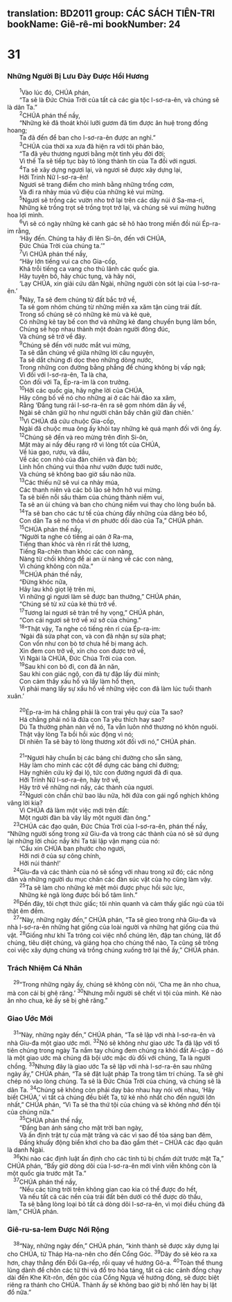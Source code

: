 translation: BD2011
group: CÁC SÁCH TIÊN-TRI
bookName: Giê-rê-mi 
bookNumber: 24
-------

<div class="title"><h1>31</h1><h3>Những Người Bị Lưu Ðày Ðược Hồi Hương</h3></div>
<span class="verse gie_31_1">  <sup>1</sup>Vào lúc đó, CHÚA phán, <br/>  “Ta sẽ là Ðức Chúa Trời của tất cả các gia tộc I-sơ-ra-ên, và chúng sẽ là dân Ta.” <br/></span>
<span class="verse gie_31_2">  <sup>2</sup>CHÚA phán thế nầy, <br/>  “Những kẻ đã thoát khỏi lưỡi gươm đã tìm được ân huệ trong đồng hoang;<br/>  Ta đã đến để ban cho I-sơ-ra-ên được an nghỉ.” <br/></span>
<span class="verse gie_31_3">  <sup>3</sup>CHÚA của thời xa xưa đã hiện ra với tôi phán bảo,<br/>  “Ta đã yêu thương ngươi bằng một tình yêu đời đời;<br/>  Vì thế Ta sẽ tiếp tục bày tỏ lòng thành tín của Ta đối với ngươi.<br/></span>
<span class="verse gie_31_4">  <sup>4</sup>Ta sẽ xây dựng ngươi lại, và ngươi sẽ được xây dựng lại,<br/>  Hỡi Trinh Nữ I-sơ-ra-ên!<br/>  Ngươi sẽ trang điểm cho mình bằng những trống cơm,<br/>  Và đi ra nhảy múa vũ điệu của những kẻ vui mừng.<br/></span>
<span class="verse gie_31_5">  <sup>5</sup>Ngươi sẽ trồng các vườn nho trở lại trên các dãy núi ở Sa-ma-ri,<br/>  Những kẻ trồng trọt sẽ trồng trọt trở lại, và chúng sẽ vui mừng hưởng hoa lợi mình.<br/></span>
<span class="verse gie_31_6">  <sup>6</sup>Vì sẽ có ngày những kẻ canh gác sẽ hô hào trong miền đồi núi Ép-ra-im rằng,<br/>  ‘Hãy đến. Chúng ta hãy đi lên Si-ôn, đến với CHÚA,<br/>  Ðức Chúa Trời của chúng ta.’” <br/></span>
<span class="verse gie_31_7">  <sup>7</sup>Vì CHÚA phán thế nầy, <br/>  “Hãy lớn tiếng vui ca cho Gia-cốp,<br/>  Khá trỗi tiếng ca vang cho thủ lãnh các quốc gia.<br/>  Hãy tuyên bố, hãy chúc tụng, và hãy nói,<br/>  ‘Lạy CHÚA, xin giải cứu dân Ngài, những người còn sót lại của I-sơ-ra-ên.’<br/></span>
<span class="verse gie_31_8">  <sup>8</sup>Này, Ta sẽ đem chúng từ đất bắc trở về,<br/>  Ta sẽ gom nhóm chúng từ những miền xa xăm tận cùng trái đất.<br/>  Trong số chúng sẽ có những kẻ mù và kẻ què,<br/>  Có những kẻ tay bế con thơ và những kẻ đang chuyển bụng lâm bồn,<br/>  Chúng sẽ họp nhau thành một đoàn người đông đúc,<br/>  Và chúng sẽ trở về đây.<br/></span>
<span class="verse gie_31_9">  <sup>9</sup>Chúng sẽ đến với nước mắt vui mừng,<br/>  Ta sẽ dẫn chúng về giữa những lời cầu nguyện,<br/>  Ta sẽ dắt chúng đi dọc theo những dòng nước,<br/>  Trong những con đường bằng phẳng để chúng không bị vấp ngã;<br/>  Vì đối với I-sơ-ra-ên, Ta là cha,<br/>  Còn đối với Ta, Ép-ra-im là con trưởng.<br/></span>
<span class="verse gie_31_10">  <sup>10</sup>Hỡi các quốc gia, hãy nghe lời của CHÚA,<br/>  Hãy công bố về nó cho những ai ở các hải đảo xa xăm,<br/>  Rằng ‘Ðấng tung rải I-sơ-ra-ên ra sẽ gom nhóm dân ấy về,<br/>  Ngài sẽ chăn giữ họ như người chăn bầy chăn giữ đàn chiên.’<br/></span>
<span class="verse gie_31_11">  <sup>11</sup>Vì CHÚA đã cứu chuộc Gia-cốp,<br/>  Ngài đã chuộc mua ông ấy khỏi tay những kẻ quá mạnh đối với ông ấy.<br/></span>
<span class="verse gie_31_12">  <sup>12</sup>Chúng sẽ đến và reo mừng trên đỉnh Si-ôn,<br/>  Mặt mày ai nấy đều rạng rỡ vì lòng tốt của CHÚA,<br/>  Về lúa gạo, rượu, và dầu,<br/>  Về các con nhỏ của đàn chiên và đàn bò;<br/>  Linh hồn chúng vui thỏa như vườn được tưới nước,<br/>  Và chúng sẽ không bao giờ sầu não nữa.<br/></span>
<span class="verse gie_31_13">  <sup>13</sup>Các thiếu nữ sẽ vui ca nhảy múa,<br/>  Các thanh niên và các bô lão sẽ hớn hở vui mừng.<br/>  Ta sẽ biến nỗi sầu thảm của chúng thành niềm vui,<br/>  Ta sẽ an ủi chúng và ban cho chúng niềm vui thay cho lòng buồn bã.<br/></span>
<span class="verse gie_31_14">  <sup>14</sup>Ta sẽ ban cho các tư tế của chúng đầy những của dâng béo bổ,<br/>  Con dân Ta sẽ no thỏa vì ơn phước dồi dào của Ta,” CHÚA phán.<br/></span>
<span class="verse gie_31_15">  <sup>15</sup>CHÚA phán thế nầy, <br/>  “Người ta nghe có tiếng ai oán ở Ra-ma,<br/>  Tiếng than khóc và rên rỉ rất thê lương,<br/>  Tiếng Ra-chên than khóc các con nàng,<br/>  Nàng từ chối không để ai an ủi nàng về các con nàng,<br/>  Vì chúng không còn nữa.” <br/></span>
<span class="verse gie_31_16">  <sup>16</sup>CHÚA phán thế nầy, <br/>  “Ðừng khóc nữa,<br/>  Hãy lau khô giọt lệ trên mi,<br/>  Vì những gì ngươi làm sẽ được ban thưởng,” CHÚA phán, <br/>  “Chúng sẽ từ xứ của kẻ thù trở về.<br/></span>
<span class="verse gie_31_17">  <sup>17</sup>Tương lai ngươi sẽ tràn trề hy vọng,” CHÚA phán, <br/>  “Con cái ngươi sẽ trở về xứ sở của chúng.” <br/></span>
<span class="verse gie_31_18">  <sup>18</sup>“Thật vậy, Ta nghe có tiếng rên rỉ của Ép-ra-im: <br/>  ‘Ngài đã sửa phạt con, và con đã nhận sự sửa phạt;<br/>  Con vốn như con bò tơ chưa hề bị mang ách.<br/>  Xin đem con trở về, xin cho con được trở về,<br/>  Vì Ngài là CHÚA, Ðức Chúa Trời của con.<br/></span>
<span class="verse gie_31_19">  <sup>19</sup>Sau khi con bỏ đi, con đã ăn năn,<br/>  Sau khi con giác ngộ, con đã tự đập lấy đùi mình;<br/>  Con cảm thấy xấu hổ và lấy làm hổ thẹn,<br/>  Vì phải mang lấy sự xấu hổ về những việc con đã làm lúc tuổi thanh xuân.’<br/><br/></span>
<span class="verse gie_31_20">  <sup>20</sup>Ép-ra-im há chẳng phải là con trai yêu quý của Ta sao?<br/>  Há chẳng phải nó là đứa con Ta yêu thích hay sao?<br/>  Dù Ta thường phàn nàn về nó, Ta vẫn luôn nhớ thương nó khôn nguôi.<br/>  Thật vậy lòng Ta bồi hồi xúc động vì nó;<br/>  Dĩ nhiên Ta sẽ bày tỏ lòng thương xót đối với nó,” CHÚA phán.<br/><br/></span>
<span class="verse gie_31_21">  <sup>21</sup>“Ngươi hãy chuẩn bị các bảng chỉ đường cho sẵn sàng,<br/>  Hãy làm cho mình các cột để dựng các bảng chỉ đường;<br/>  Hãy nghiên cứu kỹ đại lộ, tức con đường ngươi đã đi qua.<br/>  Hỡi Trinh Nữ I-sơ-ra-ên, hãy trở về,<br/>  Hãy trở về những nơi nầy, các thành của ngươi.<br/></span>
<span class="verse gie_31_22">  <sup>22</sup>Ngươi còn chần chừ bao lâu nữa, hỡi đứa con gái ngổ nghịch không vâng lời kia?<br/>  Vì CHÚA đã làm một việc mới trên đất: <br/>  Một người đàn bà vây lấy một người đàn ông.” <br/></span>
<span class="verse gie_31_23"> <sup>23</sup>CHÚA các đạo quân, Ðức Chúa Trời của I-sơ-ra-ên, phán thế nầy, “Những người sống trong xứ Giu-đa và trong các thành của nó sẽ sử dụng lại những lời chúc nầy khi Ta tái lập vận mạng của nó:<br/>  ‘Cầu xin CHÚA ban phước cho ngươi,<br/>  Hỡi nơi ở của sự công chính, <br/>  Hỡi núi thánh!’<br/></span>
<span class="verse gie_31_24"> <sup>24</sup>Giu-đa và các thành của nó sẽ sống với nhau trong xứ đó; các nông dân và những người du mục chăn các đàn súc vật của họ cũng làm vậy.<br/></span>
<span class="verse gie_31_25">  <sup>25</sup>Ta sẽ làm cho những kẻ mệt mỏi được phục hồi sức lực,<br/>  Những kẻ ngã lòng được bồi bổ tâm linh.”<br/></span>
<span class="verse gie_31_26"> <sup>26</sup>Ðến đây, tôi chợt thức giấc; tôi nhìn quanh và cảm thấy giấc ngủ của tôi thật êm đềm.<br/></span>
<span class="verse gie_31_27"> <sup>27</sup>“Này, những ngày đến,” CHÚA phán, “Ta sẽ gieo trong nhà Giu-đa và nhà I-sơ-ra-ên những hạt giống của loài người và những hạt giống của thú vật. </span>
<span class="verse gie_31_28"><sup>28</sup>Giống như khi Ta trông coi việc nhổ chúng lên, đập tan chúng, lật đổ chúng, tiêu diệt chúng, và giáng họa cho chúng thể nào, Ta cũng sẽ trông coi việc xây dựng chúng và trồng chúng xuống trở lại thể ấy,” CHÚA phán.<br/></span>
<div class="title"><h3>Trách Nhiệm Cá Nhân</h3></div>
<span class="verse gie_31_29"> <sup>29</sup>“Trong những ngày ấy, chúng sẽ không còn nói, ‘Cha mẹ ăn nho chua, mà con cái bị ghê răng.’ </span>
<span class="verse gie_31_30"><sup>30</sup>Nhưng mỗi người sẽ chết vì tội của mình. Kẻ nào ăn nho chua, kẻ ấy sẽ bị ghê răng.”<br/></span>
<div class="title"><h3>Giao Ước Mới</h3></div>
<span class="verse gie_31_31"> <sup>31</sup>“Này, những ngày đến,” CHÚA phán, “Ta sẽ lập với nhà I-sơ-ra-ên và nhà Giu-đa một giao ước mới. </span>
<span class="verse gie_31_32"><sup>32</sup>Nó sẽ không như giao ước Ta đã lập với tổ tiên chúng trong ngày Ta nắm tay chúng đem chúng ra khỏi đất Ai-cập – đó là một giao ước mà chúng đã bội ước mặc dù đối với chúng, Ta là người chồng. </span>
<span class="verse gie_31_33"><sup>33</sup>Nhưng đây là giao ước Ta sẽ lập với nhà I-sơ-ra-ên sau những ngày ấy,” CHÚA phán, “Ta sẽ đặt luật pháp Ta trong tâm trí chúng. Ta sẽ ghi chép nó vào lòng chúng. Ta sẽ là Ðức Chúa Trời của chúng, và chúng sẽ là dân Ta. </span>
<span class="verse gie_31_34"><sup>34</sup>Chúng sẽ không còn phải dạy bảo nhau hay nói với nhau, ‘Hãy biết CHÚA,’ vì tất cả chúng đều biết Ta, từ kẻ nhỏ nhất cho đến người lớn nhất,” CHÚA phán, “Vì Ta sẽ tha thứ tội của chúng và sẽ không nhớ đến tội của chúng nữa.”<br/></span>
<span class="verse gie_31_35">  <sup>35</sup>CHÚA phán thế nầy, <br/>  “Ðấng ban ánh sáng cho mặt trời ban ngày,<br/>  Và ấn định trật tự của mặt trăng và các vì sao để tỏa sáng ban đêm,<br/>  Ðấng khuấy động biển khơi cho ba đào gầm thét – CHÚA các đạo quân là danh Ngài.<br/></span>
<span class="verse gie_31_36"> <sup>36</sup>Khi nào các định luật ấn định cho các tinh tú bị chấm dứt trước mặt Ta,” CHÚA phán, “Bấy giờ dòng dõi của I-sơ-ra-ên mới vĩnh viễn không còn là một quốc gia trước mặt Ta.” <br/></span>
<span class="verse gie_31_37"> <sup>37</sup>CHÚA phán thế nầy, <br/>  “Nếu các từng trời trên không gian cao kia có thể được đo hết,<br/>  Và nếu tất cả các nền của trái đất bên dưới có thể được dò thấu,<br/>  Ta sẽ bằng lòng loại bỏ tất cả dòng dõi I-sơ-ra-ên, vì mọi điều chúng đã làm,” CHÚA phán.<br/></span>
<div class="title"><h3>Giê-ru-sa-lem Ðược Nới Rộng</h3></div>
<span class="verse gie_31_38"> <sup>38</sup>“Này, những ngày đến,” CHÚA phán, “kinh thành sẽ được xây dựng lại cho CHÚA, từ Tháp Ha-na-nên cho đến Cổng Góc. </span>
<span class="verse gie_31_39"><sup>39</sup>Dây đo sẽ kéo ra xa hơn, chạy thẳng đến Ðồi Ga-rếp, rồi quay về hướng Gô-a. </span>
<span class="verse gie_31_40"><sup>40</sup>Toàn thể thung lũng dành để chôn các tử thi và đổ tro hỏa táng, tất cả các cánh đồng chạy dài đến Khe Kít-rôn, đến góc của Cổng Ngựa về hướng đông, sẽ được biệt riêng ra thánh cho CHÚA. Thành ấy sẽ không bao giờ bị nhổ lên hay bị lật đổ nữa.”<br/></span>
